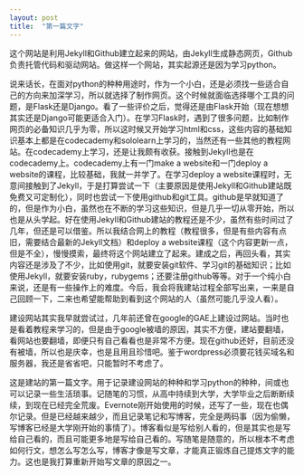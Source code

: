 ```yaml
---
layout: post
title:  "第一篇文字"
---
```

这个网站是利用Jekyll和Github建立起来的网站，由Jekyll生成静态网页，Github负责托管代码和驱动网站。做这样一个网站，其实起源还是因为学习python。

说来话长，在面对python的种种用途时，作为一个小白，还是必须找一些适合自己的方向来加深学习，所以就选择了制作网页。这个时候就面临选择哪个工具的问题，是Flask还是Django。看了一些评价之后，觉得还是由Flask开始（现在想想其实还是Django可能更适合入门）。在学习Flask时，遇到了很多问题，比如制作网页的必备知识几乎为零，所以这时候又开始学习html和css，这些内容的基础知识基本上都是在codecademy和sololearn上学习的，当然还有一些其他的教程网站。在codecademy上学习，还是让我颇有收获。接触到Jekyll也是在codecademy上。codecademy上有一门make a website和一门deploy a website的课程，比较基础，我就一并学了。在学习deploy a website课程时，无意间接触到了Jekyll，于是打算尝试一下（主要原因是使用Jekyll和Github建站既免费又可定制化），同时也尝试一下使用github和git工具。github是早就知道了的，但是作为小白，虽然也在不断的学习这些知识，但是几乎一切从零开始，所以也是从头学起。好在使用Jekyll和Github建站的教程还是不少，虽然有些时间过了几年，但还是可以借鉴。所以我结合网上的教程（教程很多，但是有些内容有点旧，需要结合最新的Jekyll文档）和deploy a website课程（这个内容更新一点，但是不全），慢慢摸索，最终将这个网站建立了起来。建成之后，再回头看，其实内容还是涉及了不少，比如使用git，就要安装git软件、学习git的基础知识；比如使用Jekyll，就要安装ruby，rubygems；还要注册github等等。对于一个纯小白来说，还是有一些操作上的难度。今后，我会将我建站过程全部写出来，一来是自己回顾一下，二来也希望能帮助到看到这个网站的人（虽然可能几乎没人看）。

建设网站其实我早就尝试过，几年前还曾在google的GAE上建设过网站。当时也是看着教程来学习的，但是由于google被墙的原因，其实不方便，建站要翻墙，看网站也要翻墙，即便只有自己看看也是非常不方便。现在github还好，目前还没有被墙，所以也是庆幸，也是且用且珍惜吧。鉴于wordpress必须要花钱买域名和服务器，我还是省省吧，只能暂时不考虑了。

这是建站的第一篇文字。用于记录建设网站的种种和学习python的种种，间或也可以记录一些生活琐事。记随笔的习惯，从高中持续到大学，大学毕业之后断断续续，到现在已经完全荒废。Evernote刚开始使用的时候，还写了一些，现在也偶尔记录。但是已经越来越少，而且记录笔记和写博客，完全是两码事（因为偷懒，写博客已经是大学刚开始的事情了）。博客看似是写给别人看的，但是其实也是写给自己看的，而且可能更多地是写给自己看的。写随笔是随意的，所以根本不考虑如何行文，想怎么写怎么写，博客才像是写文章，才能真正锻炼自己提炼文字的能力。这也是我打算重新开始写文章的原因之一。
